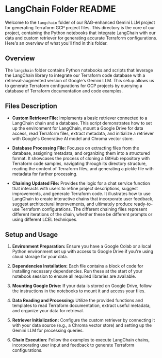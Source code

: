 # LangChain Folder README

Welcome to the `langchain` folder of our RAG-enhanced Gemini LLM project for generating Terraform GCP project files. This directory is the core of our project, containing the Python notebooks that integrate LangChain with our data and custom retriever for generating accurate Terraform configurations. Here's an overview of what you'll find in this folder.

## Overview

The `langchain` folder contains Python notebooks and scripts that leverage the LangChain library to integrate our Terraform code database with a retrieval-augmented version of Google's Gemini LLM. This setup allows us to generate Terraform configurations for GCP projects by querying a database of Terraform documentation and code examples.

## Files Description

- **Custom Retriever File:** Implements a basic retriever connected to a LangChain chain and a database. This script demonstrates how to set up the environment for LangChain, mount a Google Drive for data access, read Terraform files, extract metadata, and initialize a retriever with Google's Generative AI model and Chroma vector store.

- **Database Processing File:** Focuses on extracting files from the database, assigning metadata, and organizing them into a structured format. It showcases the process of cloning a GitHub repository with Terraform code samples, navigating through its directory structure, reading the content of Terraform files, and generating a pickle file with metadata for further processing.

- **Chaining Updated File:** Provides the logic for a chat service function that interacts with users to refine project descriptions, suggest improvements, and generate Terraform code. It illustrates how to use LangChain to create interactive chains that incorporate user feedback, suggest architectural improvements, and ultimately produce ready-to-use Terraform configurations. The different chaining files represent different iterations of the chain, whether these be different prompts or using different LCEL techniques.

## Setup and Usage

1. **Environment Preparation:** Ensure you have a Google Colab or a local Python environment set up with access to Google Drive if you're using cloud storage for your data.

2. **Dependencies Installation:** Each file contains a block of code for installing necessary dependencies. Run these at the start of your notebook session to ensure all required libraries are available.

3. **Mounting Google Drive:** If your data is stored on Google Drive, follow the instructions in the notebooks to mount it and access your files.

4. **Data Reading and Processing:** Utilize the provided functions and templates to read Terraform documentation, extract useful metadata, and organize your data for retrieval.

5. **Retriever Initialization:** Configure the custom retriever by connecting it with your data source (e.g., a Chroma vector store) and setting up the Gemini LLM for processing queries.

6. **Chain Execution:** Follow the examples to execute LangChain chains, incorporating user input and feedback to generate Terraform configurations.
